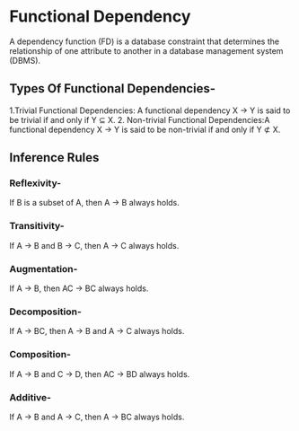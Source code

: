 # Functional Dependency

A dependency function (FD) is a database constraint that determines the relationship of one attribute to another in a database management system (DBMS).

## Types Of Functional Dependencies-

1.Trivial Functional Dependencies: A functional dependency X → Y is said to be trivial if and only if Y ⊆ X.
2. Non-trivial Functional Dependencies:A functional dependency X → Y is said to be non-trivial if and only if Y ⊄ X.


## Inference Rules

### Reflexivity-

If B is a subset of A, then A → B always holds.
 
### Transitivity-

If A → B and B → C, then A → C always holds.

### Augmentation-

If A → B, then AC → BC always holds.

 
### Decomposition-

If A → BC, then A → B and A → C always holds.

 
### Composition-

If A → B and C → D, then AC → BD always holds.

 
### Additive-

If A → B and A → C, then A → BC always holds.


